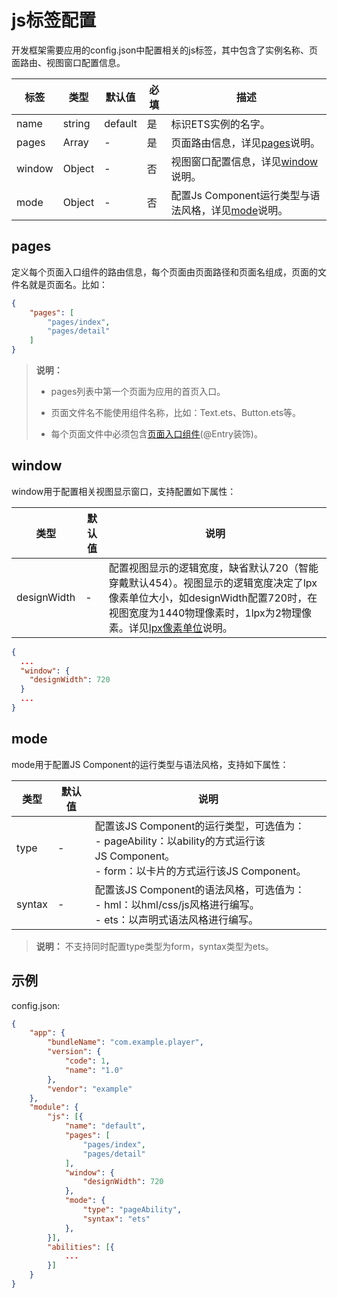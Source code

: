 # js标签配置

开发框架需要应用的config.json中配置相关的js标签，其中包含了实例名称、页面路由、视图窗口配置信息。


| 标签     | 类型     | 默认值     | 必填   | 描述                                       |
| ------ | ------ | ------- | ---- | ---------------------------------------- |
| name   | string | default | 是    | 标识ETS实例的名字。                              |
| pages  | Array  | -       | 是    | 页面路由信息，详见[pages](#pages)说明。              |
| window | Object | -       | 否    | 视图窗口配置信息，详见[window](#window)说明。          |
| mode   | Object | -       | 否    | 配置Js&nbsp;Component运行类型与语法风格，详见[mode](#mode)说明。 |


## pages

定义每个页面入口组件的路由信息，每个页面由页面路径和页面名组成，页面的文件名就是页面名。比如：

```json
{
    "pages": [
        "pages/index",
        "pages/detail"
    ]
}
```

> **说明：**
> - pages列表中第一个页面为应用的首页入口。
>
> - 页面文件名不能使用组件名称，比如：Text.ets、Button.ets等。
>
> - 每个页面文件中必须包含[页面入口组件](../ui/ts-component-based-entry.md)(\@Entry装饰)。


## window

window用于配置相关视图显示窗口，支持配置如下属性：

| 类型          | 默认值  | 说明                                       |
| ----------- | ---- | ---------------------------------------- |
| designWidth | -    | 配置视图显示的逻辑宽度，缺省默认720（智能穿戴默认454）。视图显示的逻辑宽度决定了lpx像素单位大小，如designWidth配置720时，在视图宽度为1440物理像素时，1lpx为2物理像素。详见[lpx像素单位](../ui/ts-pixel-units.md)说明。 |

```json
{
  ...
  "window": {
    "designWidth": 720
  }
  ...
}
```


## mode

mode用于配置JS Component的运行类型与语法风格，支持如下属性：

| 类型     | 默认值  | 说明                                       |
| ------ | ---- | ---------------------------------------- |
| type   | -    | 配置该JS&nbsp;Component的运行类型，可选值为：<br/>-&nbsp;pageAbility：以ability的方式运行该JS&nbsp;Component。<br/>-&nbsp;form：以卡片的方式运行该JS&nbsp;Component。 |
| syntax | -    | 配置该JS&nbsp;Component的语法风格，可选值为：<br/>-&nbsp;hml：以hml/css/js风格进行编写。<br/>-&nbsp;ets：以声明式语法风格进行编写。 |

> **说明：**
> 不支持同时配置type类型为form，syntax类型为ets。


## 示例

config.json:

```json
{
    "app": {
        "bundleName": "com.example.player",
        "version": {
            "code": 1,
            "name": "1.0"
        },
        "vendor": "example"
    },
    "module": {
        "js": [{            
            "name": "default",            
            "pages": [                
                "pages/index",                
                "pages/detail"            
            ],            
            "window": {                
                "designWidth": 720            
            },            
            "mode": {                
                "type": "pageAbility",                
                "syntax": "ets"            
            },        
        }],
        "abilities": [{
            ... 
        }]
    }
}
```
